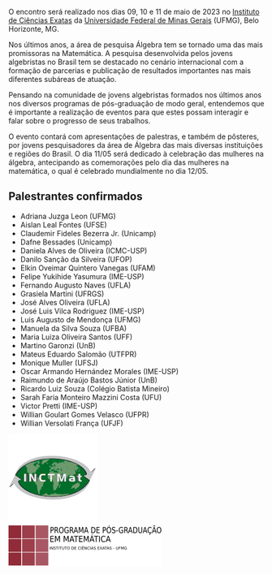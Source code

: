 O encontro será realizado nos dias 09, 10 e 11 de maio de 2023 no [Instituto de Ciências Exatas](https://www.icex.ufmg.br) da [Universidade Federal de Minas Gerais](https://ufmg.br) (UFMG), Belo Horizonte, MG.

Nos últimos anos, a área de pesquisa Álgebra tem se tornado uma das mais promissoras na Matemática. A pesquisa desenvolvida pelos jovens algebristas no Brasil tem se destacado no cenário internacional com a formação de parcerias e publicação de resultados importantes nas mais diferentes subáreas de atuação.

Pensando na comunidade de jovens algebristas formados nos últimos anos nos diversos programas de pós-graduação de modo geral, entendemos que é importante a realização de eventos para que estes possam interagir e falar sobre o progresso de seus trabalhos. 

O evento contará com apresentações de palestras,  e também de pôsteres,  por jovens pesquisadores da área de Álgebra das mais diversas instituições e regiões do Brasil.  O dia 11/05 será dedicado à celebração das mulheres na álgebra, antecipando as comemorações pelo dia das mulheres na matemática, o qual é celebrado mundialmente no dia 12/05.

## Palestrantes confirmados

- Adriana Juzga Leon (UFMG)
- Aislan Leal Fontes (UFSE)
- Claudemir Fideles Bezerra Jr. (Unicamp)
- Dafne Bessades (Unicamp)
- Daniela Alves de Oliveira (ICMC-USP)
- Danilo Sanção da Silveira (UFOP)
- Elkin Oveimar Quintero Vanegas (UFAM)
- Felipe Yukihide Yasumura (IME-USP)
- Fernando Augusto Naves (UFLA)
- Grasiela Martini (UFRGS)
- José Alves Oliveira (UFLA)
- José Luis Vilca Rodriguez (IME-USP)
- Luis Augusto de Mendonça (UFMG)
- Manuela da Silva Souza (UFBA)
- Maria Luiza Oliveira Santos (UFF)
- Martino Garonzi (UnB)
- Mateus Eduardo Salomão (UTFPR)
- Monique Muller (UFSJ)
- Oscar Armando Hernández Morales (IME-USP)
- Raimundo de Araújo Bastos Júnior (UnB)
- Ricardo Luiz Souza (Colégio Batista Mineiro)
- Sarah Faria Monteiro Mazzini Costa (UFU)
- Victor Pretti (IME-USP)
- Willian Goulart Gomes Velasco (UFPR)
- Willian Versolati França (UFJF)


[![Patricinado pelo INCT](INCT.jpg "INCT")](http://inct.cnpq.br/) &emsp; &emsp; [![Patricinado pelo PPGMat-UMFG](logo_Ppgmat.png "PPGMat-UFMG")](https://www.mat.ufmg.br/posgrad/)
